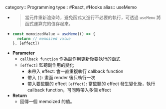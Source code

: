 category:: Programming
type:: #React, #Hooks
alias:: useMemo

- > 當元件重新渲染時，避免函式又進行不必要的執行，可透過 `useMemo` 將函式運算完的值存起來。
- ```typescript
  const memoizedValue = useMemo(() => {
    return // memoized value
  }, [effect])
  ```
- **Parameter**
	- `callback function` 作為副作用更新後要執行的函式
	- `[effect]` 監聽副作用的變化
		- 未帶入 effect: 會一直重複執行 callback function
		- 帶入 `[]`: 畫面 render 後只執行一次
		- 帶入要監聽的 effect `[effect]`: 當監聽的 effect 發生變化後，執行 callback function，可同時帶入多個 effect
- **Return**
	- 回傳一個 memoized 的值。